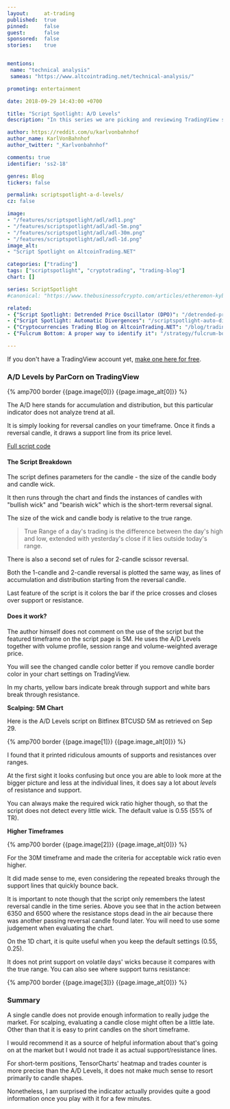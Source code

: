 ```yaml
---
layout:     at-trading
published:  true
pinned:     false
guest:      false
sponsored:  false
stories:    true


mentions:
 name: "technical analysis"
 sameas: "https://www.altcointrading.net/technical-analysis/"

promoting: entertainment

date: 2018-09-29 14:43:00 +0700

title: "Script Spotlight: A/D Levels"
description: "In this series we are picking and reviewing TradingView scripts for technical analysis that recently popped up in the daily popular feed."

author: https://reddit.com/u/karlvonbahnhof
author_name: KarlVonBahnhof
author_twitter: "_Karlvonbahnhof"

comments: true
identifier: 'ss2-18'

genres: Blog
tickers: false

permalink: scriptspotlight-a-d-levels/
cz: false

image:
- "/features/scriptspotlight/adl/adl1.png"
- "/features/scriptspotlight/adl/adl-5m.png"
- "/features/scriptspotlight/adl/adl-30m.png"
- "/features/scriptspotlight/adl/adl-1d.png"
image_alt:
- "Script Spotlight on AltcoinTrading.NET"

categories: ["trading"]
tags: ["scriptspotlight", "cryptotrading", "trading-blog"]
chart: []

series: ScriptSpotlight
#canonical: "https://www.thebusinessofcrypto.com/articles/etheremon-kyber-network/"

related:
- {"Script Spotlight: Detrended Price Oscillator (DPO)": "/detrended-price-oscillator/"}
- {"Script Spotlight: Automatic Divergences": "/scriptspotlight-auto-divergences/"}
- {"Cryptocurrencies Trading Blog on AltcoinTrading.NET": "/blog/trading/"}
- {"Fulcrum Bottom: A proper way to identify it": "/strategy/fulcrum-bottom/"}

---
```


If you don't have a TradingView account yet, [make one here for free](http://bit.ly/atnet-tv).

### A/D Levels by ParCorn on TradingView

{% amp700 border {{page.image[0]}} {{page.image_alt[0]}} %}

The A/D here stands for accumulation and distribution, but this particular indicator does not analyze trend at all.

It is simply looking for reversal candles on your timeframe. Once it finds a reversal candle, it draws a support line from its price level.

[Full script code](https://www.tradingview.com/script/esMOFuTs-A-D-Levels/)

#### The Script Breakdown

The script defines parameters for the candle - the size of the candle body and candle wick.

It then runs through the chart and finds the instances of candles with "bullish wick" and "bearish wick" which is the short-term reversal signal.

The size of the wick and candle body is relative to the true range.

> True Range of a day's trading is the difference between the day's high and low, extended with yesterday's close if it lies outside today's range.

There is also a second set of rules for 2-candle scissor reversal.

Both the 1-candle and 2-candle reversal is plotted the same way, as lines of accumulation and distribution starting from the reversal candle.

Last feature of the script is it colors the bar if the price crosses and closes over support or resistance.

#### Does it work?

The author himself does not comment on the use of the script but the featured timeframe on the script page is 5M. He uses the A/D Levels together with volume profile, session range and volume-weighted average price.

You will see the changed candle color better if you remove candle border color in your chart settings on TradingView.

In my charts, yellow bars indicate break through support and white bars break through resistance.

**Scalping: 5M Chart**

Here is the A/D Levels script on Bitfinex BTCUSD 5M as retrieved on Sep 29.

{% amp700 border {{page.image[1]}} {{page.image_alt[0]}} %}

I found that it printed ridiculous amounts of supports and resistances over ranges.

At the first sight it looks confusing but once you are able to look more at the bigger picture and less at the individual lines, it does say a lot about *levels* of resistance and support.

You can always make the required wick ratio higher though, so that the script does not detect every little wick. The default value is 0.55 (55% of TR).

**Higher Timeframes**

{% amp700 border {{page.image[2]}} {{page.image_alt[0]}} %}

For the 30M timeframe and made the criteria for acceptable wick ratio even higher.

It did made sense to me, even considering the repeated breaks through the support lines that quickly bounce back.

It is important to note though that the script only remembers the latest reversal candle in the time series. Above you see that in the action between 6350 and 6500 where the resistance stops dead in the air because there was another passing reversal candle found later. You will need to use some judgement when evaluating the chart.

On the 1D chart, it is quite useful when you keep the default settings (0.55, 0.25).

It does not print support on volatile days' wicks because it compares with the true range. You can also see where support turns resistance:

{% amp700 border {{page.image[3]}} {{page.image_alt[0]}} %}

### Summary

A single candle does not provide enough information to really judge the market. For scalping, evaluating a candle close might often be a little late. Other than that it is easy to print candles on the short timeframe.

I would recommend it as a source of helpful information about that's going on at the market but I would not trade it as actual support/resistance lines.

For short-term positions, TensorCharts' heatmap and trades counter is more precise than the A/D Levels, it does not make much sense to resort primarily to candle shapes.

Nonetheless, I am surprised the indicator actually provides quite a good information once you play with it for a few minutes.
